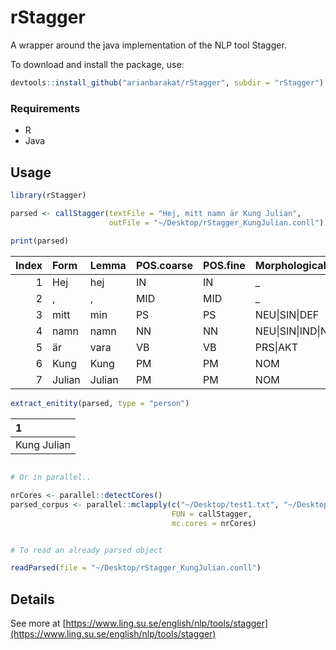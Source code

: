 # rStagger

A wrapper around the java implementation of the NLP tool Stagger. 


To download and install the package, use:

```r
devtools::install_github("arianbarakat/rStagger", subdir = "rStagger")
```

### Requirements

* R
* Java


## Usage

```r
library(rStagger)

parsed <- callStagger(textFile = "Hej, mitt namn är Kung Julian",
                      outFile = "~/Desktop/rStagger_KungJulian.conll")
  
print(parsed) 

```


| Index|Form  |Lemma  |POS.coarse |POS.fine |Morphological.features         |Head |Dependency |Chunk.tag |Chunk.type |NE.tag |NE.type |Token.ID                      |
|-----:|:------|:------|:----------|:--------|:------------------------------|:----|:----------|:---------|:----------|:------|:-------|:----------------------------|
|     1|Hej    |hej    |IN         |IN       |_                              |_    |_          |_         |_          |O      |_       |staggerInputdb83fbe71e0:0:0  |
|     2|,      |,      |MID        |MID      |_                              |_    |_          |_         |_          |O      |_       |staggerInputdb83fbe71e0:0:3  |
|     3|mitt   |min    |PS         |PS       |NEU&#124;SIN&#124;DEF          |_    |_          |_         |_          |O      |_       |staggerInputdb83fbe71e0:0:5  |
|     4|namn   |namn   |NN         |NN       |NEU&#124;SIN&#124;IND&#124;NOM |_    |_          |_         |_          |O      |_       |staggerInputdb83fbe71e0:0:10 |
|     5|är     |vara   |VB         |VB       |PRS&#124;AKT                   |_    |_          |_         |_          |O      |_       |staggerInputdb83fbe71e0:0:15 |
|     6|Kung   |Kung   |PM         |PM       |NOM                            |_    |_          |_         |_          |B      |person  |staggerInputdb83fbe71e0:0:18 |
|     7|Julian |Julian |PM         |PM       |NOM                            |_    |_          |_         |_          |I      |person  |staggerInputdb83fbe71e0:0:23 |


```r
extract_enitity(parsed, type = "person")


```

|          1 |
|:-----------|
|Kung Julian |


```r

# Or in parallel.. 

nrCores <- parallel::detectCores()
parsed_corpus <- parallel::mclapply(c("~/Desktop/test1.txt", "~/Desktop/test2.txt"), 
                                    FUN = callStagger,
                                    mc.cores = nrCores)


# To read an already parsed object

readParsed(file = "~/Desktop/rStagger_KungJulian.conll")

```

## Details

See more at [https://www.ling.su.se/english/nlp/tools/stagger](https://www.ling.su.se/english/nlp/tools/stagger)
